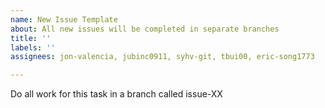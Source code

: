 ```yaml
---
name: New Issue Template
about: All new issues will be completed in separate branches
title: ''
labels: ''
assignees: jon-valencia, jubinc0911, syhv-git, tbui00, eric-song1773

---
```


Do all work for this task in a branch called issue-XX
